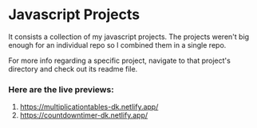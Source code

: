 # Javascript Projects

It consists a collection of my javascript projects. The projects weren't big enough for an individual repo so I combined them in a single repo.

For more info regarding a specific project, navigate to that project's directory and check out its readme file.

### Here are the live previews:

1. https://multiplicationtables-dk.netlify.app/
2. https://countdowntimer-dk.netlify.app/
